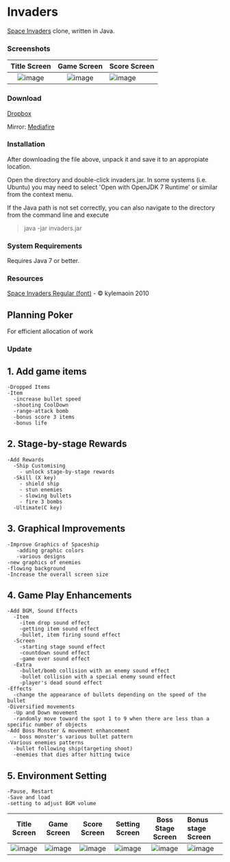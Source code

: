 Invaders
=
[Space Invaders](http://en.wikipedia.org/wiki/Space_Invaders) clone, written in Java.

### Screenshots
 

Title Screen               |  Game Screen              | Score Screen
:-------------------------:|:-------------------------:|:---------
![image](https://user-images.githubusercontent.com/69495129/136980139-7ad6adab-3f11-4711-b0a6-341080aa3361.png)   |  ![image](https://user-images.githubusercontent.com/69495129/136980236-c5d9ef85-f09a-47a7-b9d9-948f7b624002.png)|![image](https://user-images.githubusercontent.com/69495129/136980681-93dcadaf-08cb-48d8-90c9-68c651a115c9.png)


### Download
[Dropbox](https://dl.dropboxusercontent.com/u/23829102/invaders.zip)

Mirror: [Mediafire](http://www.mediafire.com/download/kwv9s90j9i1o4kc/invaders.zip)

### Installation
After downloading the file above, unpack it and save it to an appropiate location.

Open the directory and double-click invaders.jar. In some systems (i.e. Ubuntu) you may need to select 'Open with OpenJDK 7 Runtime' or similar from the context menu.

If the Java path is not set correctly, you can also navigate to the directory from the command line and execute

>java -jar invaders.jar

### System Requirements
Requires Java 7 or better.

### Resources
[Space Invaders Regular (font)](http://www.fonts2u.com/space-invaders-regular.font) - &copy; kylemaoin 2010


## Planning Poker
For efficient allocation of work

### Update
## 1. Add game items
    -Dropped Items
    -Item
      -increase bullet speed
      -shooting CoolDown
      -range-attack bomb
      -bonus score 3 items
      -bonus life

## 2. Stage-by-stage Rewards
    -Add Rewards 
      -Ship Customising
        - unlock stage-by-stage rewards
      -Skill (X key)
        - shield ship
        - stun enemies
        - slowing bullets
        - fire 3 bombs
      -Ultimate(C key)

## 3. Graphical Improvements
    -Improve Graphics of Spaceship
       -adding graphic colors
       -various designs
    -new graphics of enemies
    -flowing background
    -Increase the overall screen size

## 4. Game Play Enhancements
    -Add BGM, Sound Effects
      -Item
        -item drop sound effect
        -getting item sound effect
        -bullet, item firing sound effect
      -Screen
        -starting stage sound effect
        -countdown sound effect
        -game over sound effect
      -Extra
        -bullet/bomb collision with an enemy sound effect
        -bullet collision with a special enemy sound effect
        -player's dead sound effect
    -Effects
      -change the appearance of bullets depending on the speed of the bullet
    -Diversified movements
      -Up and Down movement
      -randomly move toward the spot 1 to 9 when there are less than a specific number of objects
    -Add Boss Monster & movement enhancement
      - boss monster's various bullet pattern
    -Various enemies patterns
      -bullet following ship(targeting shoot)
      -enemies that dies after hitting twice

## 5. Environment Setting
    -Pause, Restart
    -Save and load
    -setting to adjust BGM volume



Title Screen      |  Game Screen         | Score Screen | Setting Screen      | Boss Stage Screen | Bonus stage Screen
:--------------:|:-------------------------:|:---------------:|:--------------------:|:--------------------:|:-------------------------
![image](https://user-images.githubusercontent.com/68143549/144365077-554af43a-8a32-4ceb-a712-b1fca2989f18.png)|   ![image](https://user-images.githubusercontent.com/68143549/144365176-02292947-347d-42ec-9e22-bd3b1d54f5ae.png)|   ![image](https://user-images.githubusercontent.com/68143549/144365312-970ef709-4ad8-48a5-aa2f-0166cb0edaf8.png)|    ![image](https://user-images.githubusercontent.com/68143549/144365351-406effed-5221-41db-9888-7de899776005.png)|    ![image](https://user-images.githubusercontent.com/68143549/144364710-a0a58efb-eccb-47f4-ac70-0ecac8098246.png)|    ![image](https://user-images.githubusercontent.com/68143549/144365547-3155302f-8a70-4cdf-83d4-5e56f683e88c.png)
